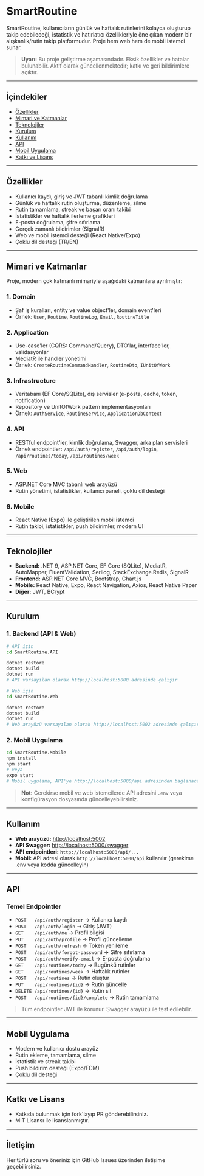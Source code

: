 # SmartRoutine

SmartRoutine, kullanıcıların günlük ve haftalık rutinlerini kolayca oluşturup takip edebileceği, istatistik ve hatırlatıcı özellikleriyle öne çıkan modern bir alışkanlık/rutin takip platformudur. Proje hem web hem de mobil istemci sunar.

> **Uyarı:** Bu proje geliştirme aşamasındadır. Eksik özellikler ve hatalar bulunabilir. Aktif olarak güncellenmektedir; katkı ve geri bildirimlere açıktır.

---

## İçindekiler
- [Özellikler](#özellikler)
- [Mimari ve Katmanlar](#mimari-ve-katmanlar)
- [Teknolojiler](#teknolojiler)
- [Kurulum](#kurulum)
- [Kullanım](#kullanım)
- [API](#api)
- [Mobil Uygulama](#mobil-uygulama)
- [Katkı ve Lisans](#katkı-ve-lisans)

---

## Özellikler
- Kullanıcı kaydı, giriş ve JWT tabanlı kimlik doğrulama
- Günlük ve haftalık rutin oluşturma, düzenleme, silme
- Rutin tamamlama, streak ve başarı oranı takibi
- İstatistikler ve haftalık ilerleme grafikleri
- E-posta doğrulama, şifre sıfırlama
- Gerçek zamanlı bildirimler (SignalR)
- Web ve mobil istemci desteği (React Native/Expo)
- Çoklu dil desteği (TR/EN)

---

## Mimari ve Katmanlar
Proje, modern çok katmanlı mimariyle aşağıdaki katmanlara ayrılmıştır:

### 1. **Domain**
- Saf iş kuralları, entity ve value object'ler, domain event'leri
- Örnek: `User`, `Routine`, `RoutineLog`, `Email`, `RoutineTitle`

### 2. **Application**
- Use-case'ler (CQRS: Command/Query), DTO'lar, interface'ler, validasyonlar
- MediatR ile handler yönetimi
- Örnek: `CreateRoutineCommandHandler`, `RoutineDto`, `IUnitOfWork`

### 3. **Infrastructure**
- Veritabanı (EF Core/SQLite), dış servisler (e-posta, cache, token, notification)
- Repository ve UnitOfWork pattern implementasyonları
- Örnek: `AuthService`, `RoutineService`, `ApplicationDbContext`

### 4. **API**
- RESTful endpoint'ler, kimlik doğrulama, Swagger, arka plan servisleri
- Örnek endpointler: `/api/auth/register`, `/api/auth/login`, `/api/routines/today`, `/api/routines/week`

### 5. **Web**
- ASP.NET Core MVC tabanlı web arayüzü
- Rutin yönetimi, istatistikler, kullanıcı paneli, çoklu dil desteği

### 6. **Mobile**
- React Native (Expo) ile geliştirilen mobil istemci
- Rutin takibi, istatistikler, push bildirimler, modern UI

---

## Teknolojiler
- **Backend:** .NET 9, ASP.NET Core, EF Core (SQLite), MediatR, AutoMapper, FluentValidation, Serilog, StackExchange.Redis, SignalR
- **Frontend:** ASP.NET Core MVC, Bootstrap, Chart.js
- **Mobile:** React Native, Expo, React Navigation, Axios, React Native Paper
- **Diğer:** JWT, BCrypt

---

## Kurulum
### 1. Backend (API & Web)
```bash
# API için
cd SmartRoutine.API

dotnet restore
dotnet build
dotnet run
# API varsayılan olarak http://localhost:5000 adresinde çalışır

# Web için
cd SmartRoutine.Web

dotnet restore
dotnet build
dotnet run
# Web arayüzü varsayılan olarak http://localhost:5002 adresinde çalışır
```

### 2. Mobil Uygulama
```bash
cd SmartRoutine.Mobile
npm install
npm start
# veya
expo start
# Mobil uygulama, API'ye http://localhost:5000/api adresinden bağlanacak şekilde ayarlanmalıdır
```

> **Not:** Gerekirse mobil ve web istemcilerde API adresini `.env` veya konfigürasyon dosyasında güncelleyebilirsiniz.

---

## Kullanım
- **Web arayüzü:** [http://localhost:5002](http://localhost:5002)
- **API Swagger:** [http://localhost:5000/swagger](http://localhost:5000/swagger)
- **API endpointleri:** `http://localhost:5000/api/...`
- **Mobil:** API adresi olarak `http://localhost:5000/api` kullanılır (gerekirse .env veya kodda güncelleyin)

---

## API
### Temel Endpointler
- `POST   /api/auth/register`   → Kullanıcı kaydı
- `POST   /api/auth/login`      → Giriş (JWT)
- `GET    /api/auth/me`         → Profil bilgisi
- `PUT    /api/auth/profile`    → Profil güncelleme
- `POST   /api/auth/refresh`    → Token yenileme
- `POST   /api/auth/forgot-password` → Şifre sıfırlama
- `POST   /api/auth/verify-email`    → E-posta doğrulama
- `GET    /api/routines/today`  → Bugünkü rutinler
- `GET    /api/routines/week`   → Haftalık rutinler
- `POST   /api/routines`        → Rutin oluştur
- `PUT    /api/routines/{id}`   → Rutin güncelle
- `DELETE /api/routines/{id}`   → Rutin sil
- `POST   /api/routines/{id}/complete` → Rutin tamamlama

> Tüm endpointler JWT ile korunur. Swagger arayüzü ile test edilebilir.

---

## Mobil Uygulama
- Modern ve kullanıcı dostu arayüz
- Rutin ekleme, tamamlama, silme
- İstatistik ve streak takibi
- Push bildirim desteği (Expo/FCM)
- Çoklu dil desteği

---

## Katkı ve Lisans
- Katkıda bulunmak için fork'layıp PR gönderebilirsiniz.
- MIT Lisansı ile lisanslanmıştır.

---

## İletişim
Her türlü soru ve öneriniz için GitHub Issues üzerinden iletişime geçebilirsiniz. 